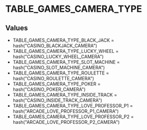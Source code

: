 # TABLE_GAMES_CAMERA_TYPE

## Values
* TABLE_GAMES_CAMERA_TYPE_BLACK_JACK = hash("CASINO_BLACKJACK_CAMERA")
* TABLE_GAMES_CAMERA_TYPE_LUCKY_WHEEL = hash("CASINO_LUCKY_WHEEL_CAMERA")
* TABLE_GAMES_CAMERA_TYPE_SLOT_MACHINE = hash("CASINO_SLOT_MACHINE_CAMERA")
* TABLE_GAMES_CAMERA_TYPE_ROULETTE = hash("CASINO_ROULETTE_CAMERA")
* TABLE_GAMES_CAMERA_TYPE_POKER = hash("CASINO_POKER_CAMERA")
* TABLE_GAMES_CAMERA_TYPE_INSIDE_TRACK = hash("CASINO_INSIDE_TRACK_CAMERA")
* TABLE_GAMES_CAMERA_TYPE_LOVE_PROFESSOR_P1 = hash("ARCADE_LOVE_PROFESSOR_P1_CAMERA")
* TABLE_GAMES_CAMERA_TYPE_LOVE_PROFESSOR_P2 = hash("ARCADE_LOVE_PROFESSOR_P2_CAMERA")